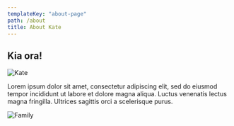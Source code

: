 ```yaml
---
templateKey: "about-page"
path: /about
title: About Kate
---
```


## Kia ora!

![Kate](/images/kinga-howard-HHw9lc0ogIs-unsplash.jpg)

Lorem ipsum dolor sit amet, consectetur adipiscing elit, sed do eiusmod tempor incididunt ut labore et dolore magna aliqua. Luctus venenatis lectus magna fringilla. Ultrices sagittis orci a scelerisque purus.

![Family](/images/tim-mossholder-Gsl6YSpbc9g-unsplash.jpg)
